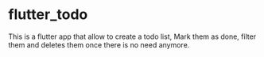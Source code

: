 # flutter_todo
This is a flutter app that allow to create a todo list, Mark them as done, filter them and deletes them once there is no need anymore.
